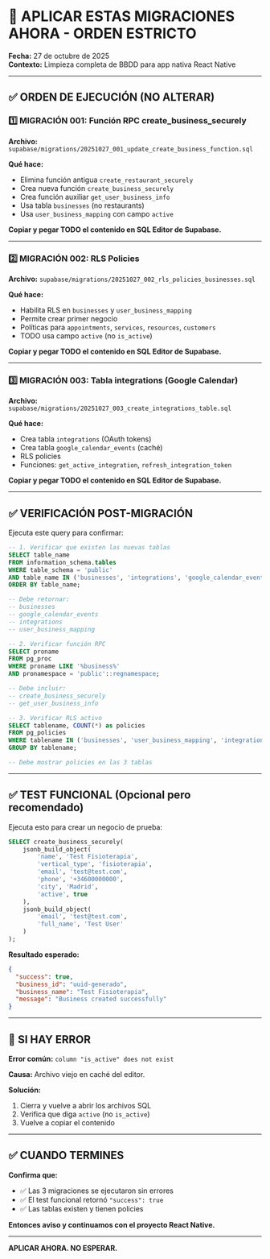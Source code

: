 # 🚨 APLICAR ESTAS MIGRACIONES AHORA - ORDEN ESTRICTO

**Fecha:** 27 de octubre de 2025  
**Contexto:** Limpieza completa de BBDD para app nativa React Native

---

## ✅ ORDEN DE EJECUCIÓN (NO ALTERAR)

### 1️⃣ MIGRACIÓN 001: Función RPC create_business_securely

**Archivo:** `supabase/migrations/20251027_001_update_create_business_function.sql`

**Qué hace:**
- Elimina función antigua `create_restaurant_securely`
- Crea nueva función `create_business_securely`
- Crea función auxiliar `get_user_business_info`
- Usa tabla `businesses` (no restaurants)
- Usa `user_business_mapping` con campo `active`

**Copiar y pegar TODO el contenido en SQL Editor de Supabase.**

---

### 2️⃣ MIGRACIÓN 002: RLS Policies

**Archivo:** `supabase/migrations/20251027_002_rls_policies_businesses.sql`

**Qué hace:**
- Habilita RLS en `businesses` y `user_business_mapping`
- Permite crear primer negocio
- Políticas para `appointments`, `services`, `resources`, `customers`
- TODO usa campo `active` (no `is_active`)

**Copiar y pegar TODO el contenido en SQL Editor de Supabase.**

---

### 3️⃣ MIGRACIÓN 003: Tabla integrations (Google Calendar)

**Archivo:** `supabase/migrations/20251027_003_create_integrations_table.sql`

**Qué hace:**
- Crea tabla `integrations` (OAuth tokens)
- Crea tabla `google_calendar_events` (caché)
- RLS policies
- Funciones: `get_active_integration`, `refresh_integration_token`

**Copiar y pegar TODO el contenido en SQL Editor de Supabase.**

---

## ✅ VERIFICACIÓN POST-MIGRACIÓN

Ejecuta este query para confirmar:

```sql
-- 1. Verificar que existen las nuevas tablas
SELECT table_name 
FROM information_schema.tables 
WHERE table_schema = 'public' 
AND table_name IN ('businesses', 'integrations', 'google_calendar_events', 'user_business_mapping')
ORDER BY table_name;

-- Debe retornar:
-- businesses
-- google_calendar_events
-- integrations
-- user_business_mapping

-- 2. Verificar función RPC
SELECT proname 
FROM pg_proc 
WHERE proname LIKE '%business%'
AND pronamespace = 'public'::regnamespace;

-- Debe incluir:
-- create_business_securely
-- get_user_business_info

-- 3. Verificar RLS activo
SELECT tablename, COUNT(*) as policies
FROM pg_policies
WHERE tablename IN ('businesses', 'user_business_mapping', 'integrations')
GROUP BY tablename;

-- Debe mostrar policies en las 3 tablas
```

---

## ✅ TEST FUNCIONAL (Opcional pero recomendado)

Ejecuta esto para crear un negocio de prueba:

```sql
SELECT create_business_securely(
    jsonb_build_object(
        'name', 'Test Fisioterapia',
        'vertical_type', 'fisioterapia',
        'email', 'test@test.com',
        'phone', '+34600000000',
        'city', 'Madrid',
        'active', true
    ),
    jsonb_build_object(
        'email', 'test@test.com',
        'full_name', 'Test User'
    )
);
```

**Resultado esperado:**
```json
{
  "success": true,
  "business_id": "uuid-generado",
  "business_name": "Test Fisioterapia",
  "message": "Business created successfully"
}
```

---

## 🚨 SI HAY ERROR

**Error común:** `column "is_active" does not exist`

**Causa:** Archivo viejo en caché del editor.

**Solución:**
1. Cierra y vuelve a abrir los archivos SQL
2. Verifica que diga `active` (no `is_active`)
3. Vuelve a copiar el contenido

---

## ✅ CUANDO TERMINES

**Confirma que:**
- ✅ Las 3 migraciones se ejecutaron sin errores
- ✅ El test funcional retornó `"success": true`
- ✅ Las tablas existen y tienen policies

**Entonces aviso y continuamos con el proyecto React Native.**

---

**APLICAR AHORA. NO ESPERAR.**




